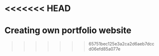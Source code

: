 <<<<<<< HEAD
=======
# Creating own portfolio website 

>>>>>>> 65751bec125e3a2ca2d6aeb7dccd06efd85a077e

